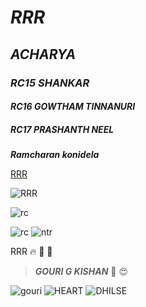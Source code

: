 # *RRR*
## *ACHARYA*
### *RC15 SHANKAR*
#### *RC16 GOWTHAM TINNANURI*
##### *RC17 PRASHANTH NEEL*

***Ramcharan konidela***

[RRR](https://www.google.com/search?channel=fs&client=ubuntu&q=rrr+movie) 

![RRR](https://images.indianexpress.com/2021/01/rrr-release-date-1200.jpg) 

![rc](https://c.tenor.com/0wJqXIjUygYAAAAC/rrr-ram-charan.gif) 

![rc](https://c.tenor.com/lsr-I09l75AAAAAC/ram-charan-rrr-movie.gif) 
![ntr](https://c.tenor.com/YtTbTll7TNcAAAAC/ntr-rrrmovie.gif)

RRR 🔥 🤝 🌊 

> ***GOURI G KISHAN*** 💝 😍

![gouri](https://i.pinimg.com/736x/a7/41/a6/a741a6688445388bd13d8c821f041eb5.jpg)
![HEART](https://www.filmibeat.com/ph-big/2020/12/gouri-g-kishan_16085626227.jpg)
![DHILSE](https://cinespot.net/gallery/d/3510090-1/Gouri+G+Kishan+at+Jaanu+Movie+Pre+Release+Event+_8_.JPG)



